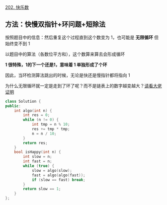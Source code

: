 [202. 快乐数](https://leetcode-cn.com/problems/happy-number/)

## 方法：快慢双指针+环问题+短除法

按照题目中的信息：然后重复这个过程直到这个数变为 1，也可能是 **无限循环** 但始终变不到 1

以题目中的算法（各数位平方和），这个数算来算去会形成循环

**1 很特殊，1的下一个还是1，意味着 1 单独形成了个环**

因此，当环检测算法跳出的时候，无论是快还是慢指针都将指向 1

为什么无限循环就一定是走到了环了呢？而不是链表上的数字越变越大？[请看大佬证明](https://leetcode-cn.com/problems/happy-number/solution/kuai-le-de-zhi-shi-dian-zeng-jia-liao-by-sweetiee/)

```c++
class Solution {
public:
    int algo(int n) {
        int res = 0;
        while (n != 0) {
            int tmp = n % 10;
            res += tmp * tmp;
            n = n / 10;
        }
        return res;
    }
    bool isHappy(int n) {
        int slow = n;
        int fast = n;
        while (true) {
            slow = algo(slow);
            fast = algo(algo(fast));
            if (slow == fast) break;
        }
        return slow == 1;
    }
};
```

